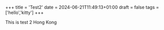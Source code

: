 +++
title = 'Test2'
date = 2024-06-21T11:49:13+01:00
draft = false
tags = ['hello','kitty']
+++

This is test 2
Hong Kong

